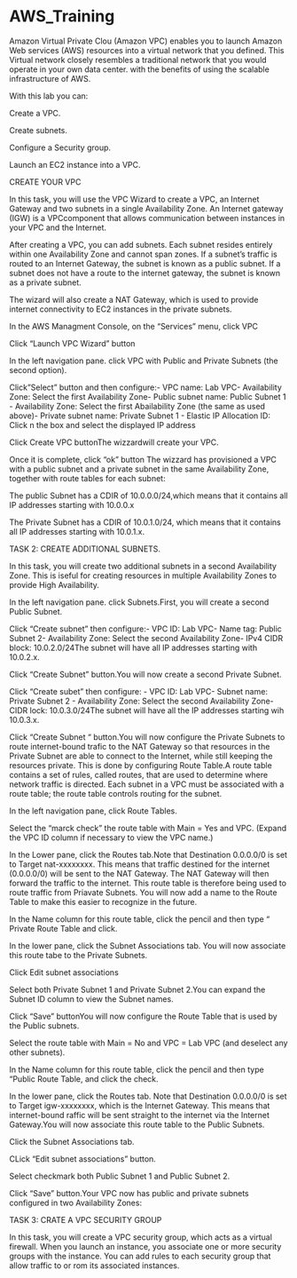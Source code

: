 # AWS_Training
Amazon Virtual Private Clou (Amazon VPC) enables  you to launch  Amazon Web services (AWS) resources into a virtual network that you defined. This Virtual network closely resembles a traditional network that you would operate in your own data center. with the benefits of using the scalable infrastructure of AWS.

With this lab you can: 

Create a VPC.

Create subnets.

Configure a Security group.

Launch an EC2 instance into a VPC.

CREATE YOUR VPC

In this task, you will use the VPC Wizard to create a VPC, an Internet Gateway and two subnets in a single Availability Zone. An Internet gateway (IGW) is a VPCcomponent that allows communication between instances  in your VPC and  the Internet.

After creating a VPC, you can add subnets. Each subnet resides entirely within one Availability Zone  and cannot span zones. If  a subnet’s traffic is routed  to an Internet Gateway, the subnet is known as a public subnet. If a subnet does not have a route to the internet gateway, the subnet is known as a private subnet.

The wizard will also create a NAT Gateway, which is used to provide internet connectivity to EC2 instances in the private  subnets.

In the  AWS Managment Console, on the  “Services” menu, click VPC

Click “Launch VPC Wizard” button

In the left navigation pane. click VPC with  Public and Private Subnets (the second option).

Click”Select” button and then configure:- VPC name: Lab VPC- Availability Zone: Select the first Availability Zone- Public subnet name: Public Subnet 1 - Availability  Zone: Select the first Abailability Zone (the same as used above)- Private subnet name: Private Subnet 1 - Elastic IP Allocation ID: Click n the box and select the displayed IP address

Click Create VPC buttonThe wizzardwill create your VPC.

Once  it is complete, click “ok” button The wizzard has provisioned a VPC with a public subnet and a private subnet in the same Availability Zone, together with route tables for each subnet:

The public Subnet has a CDIR of 10.0.0.0/24,which means that it contains all IP addresses starting with 10.0.0.x

The Private Subnet has a CDIR of  10.0.1.0/24, which means that it contains all IP addresses starting with 10.0.1.x.

TASK 2: CREATE ADDITIONAL SUBNETS.

In this task, you will create two additional subnets in a second Availability Zone. This is iseful for creating resources in multiple Availability Zones to provide High Availability.

In the left navigation pane. click Subnets.First, you will create a second Public Subnet.

Click “Create subnet” then configure:- VPC ID: Lab VPC- Name tag: Public Subnet 2- Availability Zone: Select the second  Availability Zone- IPv4 CIDR block: 10.0.2.0/24The subnet will have all IP addresses starting with 10.0.2.x.

Click “Create Subnet” button.You will now create a second Private Subnet.

Click “Create subet” then configure: - VPC ID: Lab VPC- Subnet name: Private Subnet 2 - Availability Zone: Select the second Availability Zone- CIDR lock: 10.0.3.0/24The subnet will have all the IP addresses starting wih 10.0.3.x.

Click  “Create Subnet “  button.You will now configure the Private Subnets to route internet-bound trafic to the NAT Gateway so that resources in the Private Subnet are able to connect to the Internet, while still keeping the resources private. This is done by configuring Route Table.A route table contains a set of rules, called  routes, that are  used to determine where network traffic is directed. Each subnet in a VPC must be associated with a route table; the route table controls routing  for the subnet. 

In the left navigation pane, click Route Tables.

Select the  “marck check”  the  route table with Main = Yes and VPC. (Expand the VPC ID column if  necessary to view the  VPC name.)

In the Lower pane, click the Routes tab.Note that Destination 0.0.0.0/0 is set to Target nat-xxxxxxxx. This means that traffic destined for the internet (0.0.0.0/0) will be sent to the NAT Gateway. The NAT Gateway will then forward the traffic to the internet. This route table is therefore being used to route traffic from Priavate Subnets. You will now add a name to the Route Table to make this easier to recognize in the future.

In the Name  column for this route table, click the pencil and then type “ Private Route Table and click.

In the lower pane, click the Subnet Associations tab. You will now associate this route tabe to the Private Subnets. 

Click Edit subnet associations

Select both  Private Subnet 1  and Private Subnet 2.You can expand the Subnet ID column to view the Subnet names.

Click “Save” buttonYou will now configure the Route Table that is used by the Public subnets.

Select the route table with Main = No and VPC = Lab VPC (and deselect any other subnets).

In the Name  column for this route table, click the pencil and then type “Public Route Table, and click the check. 

In the lower pane, click the Routes tab. Note that Destination 0.0.0.0/0 is set to Target igw-xxxxxxxx, which is the Internet Gateway. This means that internet-bound raffic will be sent straight to the internet via the Internet Gateway.You will now associate this route table to the Public Subnets.

Click the Subnet Associations tab. 

CLick “Edit subnet associations” button.

Select checkmark both  Public Subnet 1  and  Public Subnet 2. 

Click “Save”  button.Your VPC now has public and private subnets configured in two Availability Zones:

TASK 3: CRATE A VPC SECURITY GROUP

In this task, you will create a VPC security group, which acts as a virtual firewall. When you launch an instance, you associate one or more security groups with the instance. You can add rules to each security group that allow traffic to or rom its associated instances.

